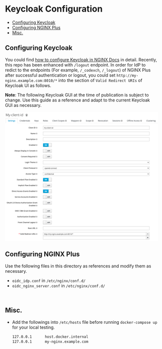 # Keycloak Configuration

- [Configuring Keycloak](#configuring-keycloak)
- [Configuring NGINX Plus](#configuring-nginx-plus)
- [Misc.](#misc.)

## Configuring Keycloak

You could find [how to configure Keycloak in NGINX Docs](https://docs.nginx.com/nginx/deployment-guides/single-sign-on/keycloak/) in detail. Recently, this repo has been enhanced with `/logout` endpoint. In order for IdP to redict to the endpoints (For example, `/_codexch`, `/_logout`) of NGINX Plus after successful authentication or logout, you could set `http://my-nginx.example.com:8010/*` into the section of `Valid Redirect URIs` of Keycloak UI as follows.

**Note**: The following Keycloak GUI at the time of publication is subject to change. Use this guide as a reference and adapt to the current Keycloak GUI as necessary.

![](./img/keycloak.png)

## Configuring NGINX Plus

Use the following files in this directory as references and modify them as necessary.

- `oidc_idp.conf` in `/etc/nginx/conf.d/`
- `oidc_nginx_server.conf` in `/etc/nginx/conf.d/`

<br>

## Misc.

- Add the followings into `/etc/hosts` file before running `docker-compose up` for your local testing.
  ```
  127.0.0.1      host.docker.internal
  127.0.0.1      my-nginx.example.com
  ```
